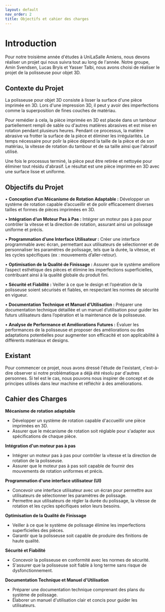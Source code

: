 ```yaml
---
layout: default
nav_order: 2
title: Objectifs et cahier des charges
---
```


# Introduction

Pour notre troisième année d'études à UniLaSalle Amiens, nous devons réaliser un projet qui nous suivra tout au long de l'année.
Notre groupe, Amin Svendsen, Lucas Bryis et Yasser Talbi, nous avons choisi de réaliser le projet de la polisseuse pour objet 3D.

## Contexte du Projet

La polisseuse pour objet 3D consiste à lisser la surface d'une pièce imprimée en 3D. Lors d'une impression 3D, il peut y avoir des imperfections comme la superposition de fines couches de matériau. 

Pour remédier à cela, la pièce imprimée en 3D est placée dans un tambour partiellement rempli de sable ou d'autres matières abrasives et est mise en rotation pendant plusieurs heures. Pendant ce processus, la matière abrasive va frotter la surface de la pièce et éliminer les irrégularités. Le temps nécessaire pour polir la pièce dépend la taille de la pièce et de son matériau, la vitesse de rotation du tambour et de sa taille ainsi que l'abrasif utilisé.  

Une fois le processus terminé, la pièce peut être retirée et nettoyée pour éliminer tout résidu d'abrasif. Le résultat est une pièce imprimée en 3D avec une surface lisse et uniforme. 

## Objectifs du Projet

• **Conception d’un Mécanisme de Rotation Adaptable :** Développer un système de rotation capable d’accueillir et de polir efficacement diverses tailles et formes de pièces imprimées en 3D.

• **Intégration d’un Moteur Pas à Pas :** Intégrer un moteur pas à pas pour contrôler la vitesse et la direction de rotation, assurant ainsi un polissage uniforme et précis.

• **Programmation d’une Interface Utilisateur :** Créer une interface programmable avec écran, permettant aux utilisateurs de sélectionner et de personnaliser les paramètres de polissage, tels que la durée, la vitesse, et les cycles spécifiques (ex : mouvements d’aller-retour).

• **Optimisation de la Qualité de Finissage :** Assurer que le système améliore l’aspect esthétique des pièces et élimine les imperfections superficielles, contribuant ainsi à la qualité globale du produit fini.

• **Sécurité et Fiabilité :** Veiller à ce que le design et l’opération de la polisseuse soient sécurisés et fiables, en respectant les normes de sécurité en vigueur.

• **Documentation Technique et Manuel d’Utilisation :** Préparer une documentation technique détaillée et un manuel d’utilisation pour guider les futurs utilisateurs dans l’opération et la maintenance de la polisseuse.

• **Analyse de Performance et Améliorations Futures :** Évaluer les performances de la polisseuse et proposer des améliorations ou des adaptations potentielles pour augmenter son efficacité et son applicabilité à différents matériaux et designs.


## Existant

Pour commencer ce projet, nous avons dressé l'étude de l'existant, c'est-à-dire observer si notre problématique a déjà été résolu par d'autres personnes. Si tel est le cas, nous pouvons nous inspirer de concept et de principes utilisés dans leur machine et réfléchir à des améliorations. 

## Cahier des Charges

**Mécanisme de rotation adaptable**
   - Développer un système de rotation capable d'accueillir une pièce imprimées en 3D.
   - Assurer que le mécanisme de rotation soit réglable pour s'adapter aux spécifications de chaque pièce.

**Intégration d'un moteur pas à pas**
   - Intégrer un moteur pas à pas pour contrôler la vitesse et la direction de rotation de la polisseuse.
   - Assurer que le moteur pas à pas soit capable de fournir des mouvements de rotation uniformes et précis.

**Programmation d'une interface utilisateur (UI)**
   - Concevoir une interface utilisateur avec un écran pour permettre aux utilisateurs de sélectionner les paramètres de polissage.
   - Permettre aux utilisateurs de régler la durée du polissage, la vitesse de rotation et les cycles spécifiques selon leurs besoins.

**Optimisation de la Qualité de Finissage**
   - Veiller à ce que le système de polissage élimine les imperfections superficielles des pièces.
   - Garantir que la polisseuse soit capable de produire des finitions de haute qualité.

**Sécurité et Fiabilité**
   - Concevoir la polisseuse en conformité avec les normes de sécurité.
   - S'assurer que la polisseuse soit fiable à long terme sans risque de dysfonctionnement.

**Documentation Technique et Manuel d'Utilisation**
   - Préparer une documentation technique comprenant des plans du système de polissage.
   - Élaborer un manuel d'utilisation clair et concis pour guider les utilisateurs.

